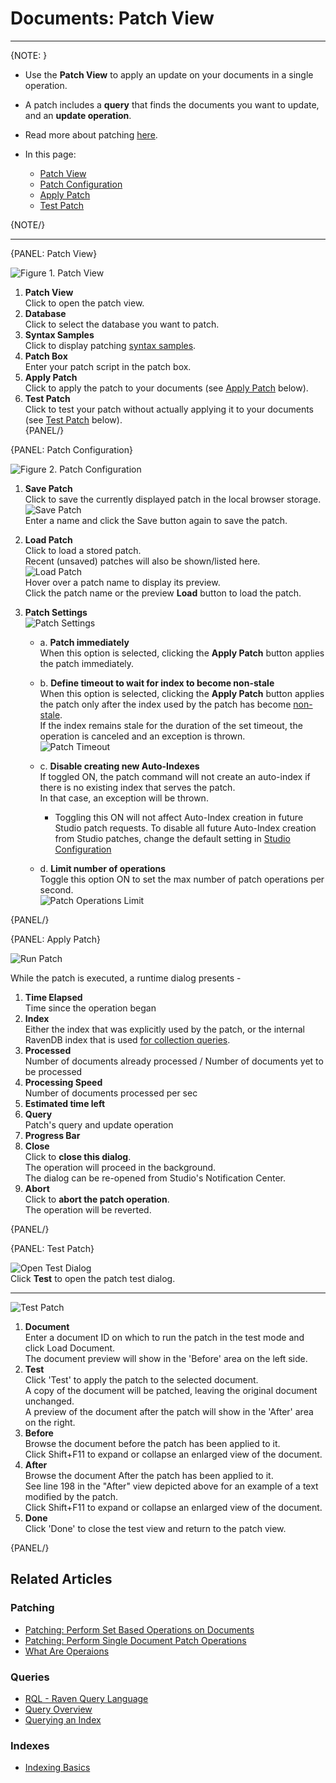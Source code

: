 ﻿# Documents: Patch View
---

{NOTE: }

* Use the **Patch View** to apply an update on your documents in a single operation.  
* A patch includes a **query** that finds the documents you want to update, and an **update operation**.  
* Read more about patching [here](../../../client-api/operations/patching/set-based).  

* In this page:  
  * [Patch View](../../../studio/database/documents/patch-view#patch-view)  
  * [Patch Configuration](../../../studio/database/documents/patch-view#patch-configuration)  
  * [Apply Patch](../../../studio/database/documents/patch-view#apply-patch)  
  * [Test Patch](../../../studio/database/documents/patch-view#test-patch)  

{NOTE/}

---

{PANEL: Patch View}

![Figure 1. Patch View](images/patch-view-1.png "Figure 1. Patch View")

1. **Patch View**  
   Click to open the patch view.  
2. **Database**  
   Click to select the database you want to patch.  
3. **Syntax Samples**  
   Click to display patching [syntax samples](../../../client-api/operations/patching/set-based#examples).  
4. **Patch Box**  
   Enter your patch script in the patch box.  
5. **Apply Patch**  
   Click to apply the patch to your documents (see [Apply Patch](../../../studio/database/documents/patch-view#apply-patch) below).  
6. **Test Patch**  
   Click to test your patch without actually applying it to your documents (see [Test Patch](../../../studio/database/documents/patch-view#test-patch) below).  
{PANEL/}

{PANEL: Patch Configuration}

![Figure 2. Patch Configuration](images/patch-view-2.png "Figure 2. Patch Configuration")

1. **Save Patch**  
   Click to save the currently displayed patch in the local browser storage.  
   ![Save Patch](images/patch-view-save-patch.png "Save Patch")  
   Enter a name and click the Save button again to save the patch.  
2. **Load Patch**  
   Click to load a stored patch.  
   Recent (unsaved) patches will also be shown/listed here.  
   ![Load Patch](images/patch-view-load-patch.png "Load Patch")  
   Hover over a patch name to display its preview.  
   Click the patch name or the preview **Load** button to load the patch.  
3. <a id="patch-settings" /> **Patch Settings**  
   ![Patch Settings](images/patch-view-settings.png "Patch Settings")  

    * a. **Patch immediately**  
         When this option is selected, clicking the **Apply Patch** button applies 
         the patch immediately.  

    * b. **Define timeout to wait for index to become non-stale**  
         When this option is selected, clicking the **Apply Patch** button 
         applies the patch only after the index used by the patch has become 
         [non-stale](../../../indexes/indexing-basics#stale-indexes).  
         If the index remains stale for the duration of the set timeout, 
         the operation is canceled and an exception is thrown.  
         ![Patch Timeout](images/patch-view-timeout.png "Patch Timeout")  

    * c. **Disable creating new Auto-Indexes**  
         If toggled ON, the patch command will not create an auto-index if there is no existing index that serves the patch.  
         In that case, an exception will be thrown. 
         * Toggling this ON will not affect Auto-Index creation in future Studio patch requests.
           To disable all future Auto-Index creation from Studio patches, change the default setting in [Studio Configuration](../../../studio/database/settings/studio-configuration#disabling-auto-index-creation-on-studio-queries-or-patches)

    * d. **Limit number of operations**  
         Toggle this option ON to set the max number of patch operations per second.  
         ![Patch Operations Limit](images/patch-view-operations-limit.png "Patch Operations Limit")  

{PANEL/}

{PANEL: Apply Patch}

![Run Patch](images/patch-view-apply-patch.png "Run Patch")  

While the patch is executed, a runtime dialog presents -  

1. **Time Elapsed**  
   Time since the operation began  
2. **Index**  
   Either the index that was explicitly used by the patch, or the internal RavenDB 
   index that is used [for collection queries](../../../client-api/faq/what-is-a-collection#collection-usages).  
3. **Processed**  
   Number of documents already processed / Number of documents yet to be processed  
4. **Processing Speed**  
   Number of documents processed per sec  
5. **Estimated time left**  
6. **Query**  
   Patch's query and update operation  
7. **Progress Bar**  
8. **Close**  
   Click to **close this dialog**.  
   The operation will proceed in the background.  
   The dialog can be re-opened from Studio's Notification Center.  
9. **Abort**  
   Click to **abort the patch operation**.  
   The operation will be reverted.  

{PANEL/}

{PANEL: Test Patch}

![Open Test Dialog](images/patch-view-test-dialog.png "Open Test Dialog")  
Click **Test** to open the patch test dialog.

---

![Test Patch](images/patch-view-test-patch.png "Test Patch")  

1. **Document**  
   Enter a document ID on which to run the patch in the test mode and click Load Document.  
   The document preview will show in the 'Before' area on the left side.  
2. **Test**  
   Click 'Test' to apply the patch to the selected document.  
   A copy of the document will be patched, leaving the original document unchanged.  
   A preview of the document after the patch will show in the 'After' area on the right.  
3. **Before**  
   Browse the document before the patch has been applied to it.  
   Click Shift+F11 to expand or collapse an enlarged view of the document.  
4. **After**  
   Browse the document After the patch has been applied to it.  
   See line 198 in the "After" view depicted above for an example of a text modified by the patch.  
   Click Shift+F11 to expand or collapse an enlarged view of the document.  
5. **Done**  
   Click 'Done' to close the test view and return to the patch view.  


{PANEL/}

## Related Articles

### Patching
- [Patching: Perform Set Based Operations on Documents](../../../client-api/operations/patching/set-based)  
- [Patching: Perform Single Document Patch Operations](../../../client-api/operations/patching/single-document)  
- [What Are Operaions](../../../client-api/operations/what-are-operations)  

### Queries
- [RQL - Raven Query Language](../../../client-api/session/querying/what-is-rql)  
- [Query Overview](../../../client-api/session/querying/how-to-query)  
- [Querying an Index](../../../indexes/querying/query-index)  

### Indexes
- [Indexing Basics](../../../indexes/indexing-basics)  
